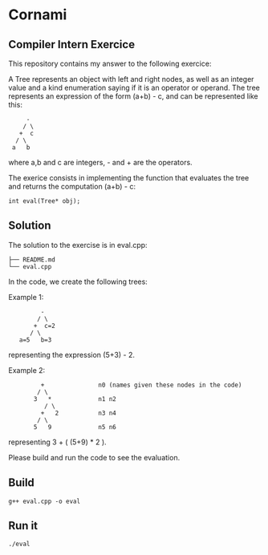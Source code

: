 # Cornami 

## Compiler Intern Exercice
This repository contains my answer to the following exercice:

A Tree represents an object with left and right nodes, as well as an integer value and a kind enumeration saying if it is an operator or operand. The tree represents an expression of the form (a+b) - c, and can be represented like this:
```
     -
    / \
   +  c
  / \
 a   b
```
where a,b and c are integers, - and + are the operators.

The exerice consists in implementing the function that evaluates the tree and returns the computation (a+b) - c: 
```
int eval(Tree* obj);
```

## Solution
The solution to the exercise is in eval.cpp:
```
├── README.md
└── eval.cpp
```

In the code, we create the following trees:

Example 1:
```
         -
        / \
       +  c=2
      / \
   a=5   b=3
```
representing the expression (5+3) - 2.

Example 2:
```
         +               n0 (names given these nodes in the code)
        / \
       3   *             n1 n2
          / \
         +   2           n3 n4
        / \ 
       5   9             n5 n6
```
representing 3 + ( (5+9) * 2 ).

Please build and run the code to see the evaluation.

## Build
```g++ eval.cpp -o eval```

## Run it
```./eval```

